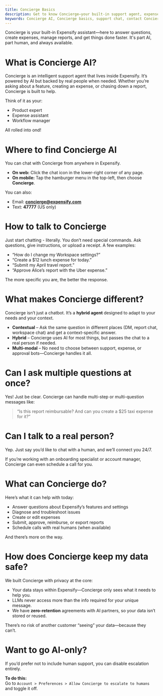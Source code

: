 ```yaml
---
title: Concierge Basics
description: Get to know Concierge—your built-in support agent, expense assistant, and workflow manager.
keywords: Concierge AI, Concierge basics, support chat, contact Concierge, hybrid agent, how to talk to Concierge, Expensify AI
---
```

<div id="concierge-ai" markdown="1">

Concierge is your built-in Expensify assistant—here to answer questions, create expenses, manage reports, and get things done faster. It's part AI, part human, and always available.

# What is Concierge AI?

Concierge is an intelligent support agent that lives inside Expensify. It’s powered by AI but backed by real people when needed. Whether you’re asking about a feature, creating an expense, or chasing down a report, Concierge is built to help.

Think of it as your:
- Product expert   
- Expense assistant 
- Workflow manager 

All rolled into ond!  

# Where to find Concierge AI

You can chat with Concierge from anywhere in Expensify.

- **On web:** Click the chat icon in the lower-right corner of any page.  
- **On mobile:** Tap the hamburger menu in the top-left, then choose **Concierge**.

You can also:
- Email: **concierge@expensify.com**  
- Text: **47777** (US only)

# How to talk to Concierge

Just start chatting - literally. You don’t need special commands. Ask questions, give instructions, or upload a receipt. A few examples:

- “How do I change my Workspace settings?”  
- “Create a $12 lunch expense for today.”  
- “Submit my April travel report.”  
- “Approve Alice’s report with the Uber expense.”

The more specific you are, the better the response.

# What makes Concierge different?

Concierge isn’t just a chatbot. It’s a **hybrid agent** designed to adapt to your needs and your context.

- **Contextual** – Ask the same question in different places (DM, report chat, workspace chat) and get a context-specific answer.  
- **Hybrid** – Concierge uses AI for most things, but passes the chat to a real person if needed.  
- **Multi-modal** – No need to choose between support, expense, or approval bots—Concierge handles it all.

# Can I ask multiple questions at once?

Yes! Just be clear. Concierge can handle multi-step or multi-question messages like:

> “Is this report reimbursable? And can you create a $25 taxi expense for it?”

# Can I talk to a real person?

Yep. Just say you’d like to chat with a human, and we’ll connect you 24/7.

If you’re working with an onboarding specialist or account manager, Concierge can even schedule a call for you.

# What can Concierge do?

Here’s what it can help with today:
- Answer questions about Expensify’s features and settings  
- Diagnose and troubleshoot issues  
- Create or edit expenses  
- Submit, approve, reimburse, or export reports  
- Schedule calls with real humans (when available)

And there’s more on the way.

# How does Concierge keep my data safe?

We built Concierge with privacy at the core:
- Your data stays within Expensify—Concierge only sees what it needs to help you.  
- LLMs never access more than the info required for your unique message.  
- We have **zero-retention** agreements with AI partners, so your data isn’t stored or reused.

There’s no risk of another customer “seeing” your data—because they can’t.

# Want to go AI-only?

If you’d prefer not to include human support, you can disable escalation entirely.

**To do this:**  
Go to `Account > Preferences > Allow Concierge to escalate to humans` and toggle it off.

</div>
